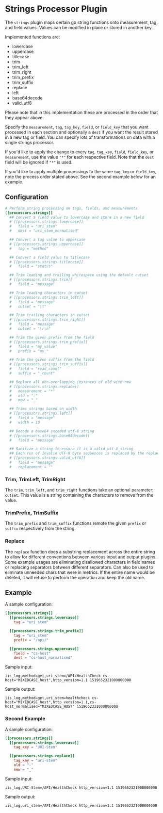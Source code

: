 # Strings Processor Plugin

The `strings` plugin maps certain go string functions onto measurement, tag, and
field values.  Values can be modified in place or stored in another key.

Implemented functions are:

- lowercase
- uppercase
- titlecase
- trim
- trim_left
- trim_right
- trim_prefix
- trim_suffix
- replace
- left
- base64decode
- valid_utf8

Please note that in this implementation these are processed in the order that
they appear above.

Specify the `measurement`, `tag`, `tag_key`, `field`, or `field_key` that you
want processed in each section and optionally a `dest` if you want the result
stored in a new tag or field. You can specify lots of transformations on data
with a single strings processor.

If you'd like to apply the change to every `tag`, `tag_key`, `field`,
`field_key`, or `measurement`, use the value `"*"` for each respective
field. Note that the `dest` field will be ignored if `"*"` is used.

If you'd like to apply multiple processings to the same `tag_key` or
`field_key`, note the process order stated above. See the second example below
for an example.

## Configuration

```toml
# Perform string processing on tags, fields, and measurements
[[processors.strings]]
  ## Convert a field value to lowercase and store in a new field
  # [[processors.strings.lowercase]]
  #   field = "uri_stem"
  #   dest = "uri_stem_normalised"

  ## Convert a tag value to uppercase
  # [[processors.strings.uppercase]]
  #   tag = "method"

  ## Convert a field value to titlecase
  # [[processors.strings.titlecase]]
  #   field = "status"

  ## Trim leading and trailing whitespace using the default cutset
  # [[processors.strings.trim]]
  #   field = "message"

  ## Trim leading characters in cutset
  # [[processors.strings.trim_left]]
  #   field = "message"
  #   cutset = "\t"

  ## Trim trailing characters in cutset
  # [[processors.strings.trim_right]]
  #   field = "message"
  #   cutset = "\r\n"

  ## Trim the given prefix from the field
  # [[processors.strings.trim_prefix]]
  #   field = "my_value"
  #   prefix = "my_"

  ## Trim the given suffix from the field
  # [[processors.strings.trim_suffix]]
  #   field = "read_count"
  #   suffix = "_count"

  ## Replace all non-overlapping instances of old with new
  # [[processors.strings.replace]]
  #   measurement = "*"
  #   old = ":"
  #   new = "_"

  ## Trims strings based on width
  # [[processors.strings.left]]
  #   field = "message"
  #   width = 10

  ## Decode a base64 encoded utf-8 string
  # [[processors.strings.base64decode]]
  #   field = "message"

  ## Sanitize a string to ensure it is a valid utf-8 string
  ## Each run of invalid UTF-8 byte sequences is replaced by the replacement string, which may be empty
  # [[processors.strings.valid_utf8]]
  #   field = "message"
  #   replacement = ""
```

### Trim, TrimLeft, TrimRight

The `trim`, `trim_left`, and `trim_right` functions take an optional parameter:
`cutset`.  This value is a string containing the characters to remove from the
value.

### TrimPrefix, TrimSuffix

The `trim_prefix` and `trim_suffix` functions remote the given `prefix` or
`suffix` respectively from the string.

### Replace

The `replace` function does a substring replacement across the entire string to
allow for different conventions between various input and output plugins. Some
example usages are eliminating disallowed characters in field names or replacing
separators between different separators.  Can also be used to eliminate unneeded
chars that were in metrics.  If the entire name would be deleted, it will refuse
to perform the operation and keep the old name.

## Example

A sample configuration:

```toml
[[processors.strings]]
  [[processors.strings.lowercase]]
    tag = "uri_stem"

  [[processors.strings.trim_prefix]]
    tag = "uri_stem"
    prefix = "/api/"

  [[processors.strings.uppercase]]
    field = "cs-host"
    dest = "cs-host_normalised"
```

Sample input:

```text
iis_log,method=get,uri_stem=/API/HealthCheck cs-host="MIXEDCASE_host",http_version=1.1 1519652321000000000
```

Sample output:

```text
iis_log,method=get,uri_stem=healthcheck cs-host="MIXEDCASE_host",http_version=1.1,cs-host_normalised="MIXEDCASE_HOST" 1519652321000000000
```

### Second Example

A sample configuration:

```toml
[[processors.strings]]
  [[processors.strings.lowercase]]
    tag_key = "URI-Stem"

  [[processors.strings.replace]]
    tag_key = "uri-stem"
    old = "-"
    new = "_"
```

Sample input:

```text
iis_log,URI-Stem=/API/HealthCheck http_version=1.1 1519652321000000000
```

Sample output:

```text
iis_log,uri_stem=/API/HealthCheck http_version=1.1 1519652321000000000
```
